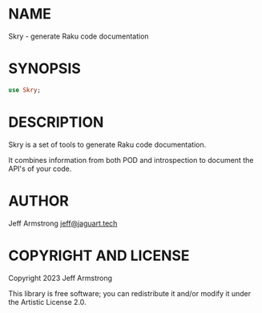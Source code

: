 NAME
====

Skry - generate Raku code documentation

SYNOPSIS
========

```raku
use Skry;
```

DESCRIPTION
===========

Skry is a set of tools to generate Raku code documentation.

It combines information from both POD and introspection to document the API's of your code.

AUTHOR
======

Jeff Armstrong <jeff@jaguart.tech>

COPYRIGHT AND LICENSE
=====================

Copyright 2023 Jeff Armstrong

This library is free software; you can redistribute it and/or modify it under the Artistic License 2.0.

